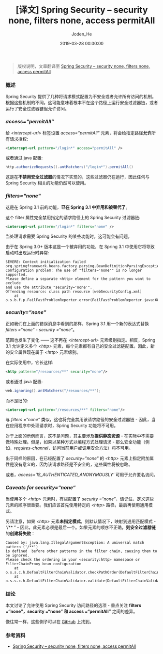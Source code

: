 ﻿---
date: 2019-03-28 00:00:00
title: "[译文] Spring Security – security none, filters none, access permitAll"
author: Joden_He
tags: 
  - Java
  - Spring
categories: 
  - Java
  - Spring
description: "Spring Security 提供了几种将请求模式配置为不安全或者允许所有访问的机制。根据这些机制的不同，这可能意味着根本不在这个路径上运行安全过滤器链，或者运行了安全过滤器链但允许访问"

---

> 版权说明，文章翻译至 [Spring Security – security none, filters none, access permitAll](https://www.baeldung.com/security-none-filters-none-access-permitAll)

### 概述

Spring Security 提供了几种将请求模式配置为不安全或者允许所有访问的机制。根据这些机制的不同，这可能意味着根本不在这个路径上运行安全过滤器链，或者运行了安全过滤器链但允许访问。

### *access="permitAll”*

给 *<intercept-url\>* 标签设置 *access="permitAll"* 元素，将会给指定路径**允许**所有请求授权:

```xml
<intercept-url pattern="/login*" access="permitAll" />
```

或者通过 java 配置:

```java
http.authorizeRequests().antMatchers("/login*").permitAll()
```

这是在**不禁用安全过滤器**的情况下实现的，这些过滤器仍在运行，因此任何与 Spring Security 相关的功能仍然可以使用。

### *filters="none"*

这是在 Spring 3.1 前的功能，**已在 Spring 3.1 中弃用和被替代了**。

这个 filter 属性完全禁用指定的请求路径上的 Spring Security 过滤器链:

```xml
<intercept-url pattern="/login*" filters="none" />
```

当处理请求需要 Spring Security 的某些功能时，这可能会有问题。

由于在 Spring 3.0+ 版本这是一个被弃用的功能，在 Spring 3.1 中使用它将导致启动时出现运行时异常:

```shell
SEVERE: Context initialization failed
org.springframework.beans.factory.parsing.BeanDefinitionParsingException: 
Configuration problem: The use of "filters='none'" is no longer supported. 
Please define a separate <http> element for the pattern you want to exclude 
and use the attribute "security='none'".
Offending resource: class path resource [webSecurityConfig.xml]
    at o.s.b.f.p.FailFastProblemReporter.error(FailFastProblemReporter.java:68)
```

### *security=”none”*

正如我们在上面的错误消息中看到的那样，Spring 3.1 用一个新的表达式替换 *filters =“none”*  - *security =“none”*。

范围也发生了变化 —— 这不再在 *<intercept-url\>* 元素级别指定。相反，Spring 3.1 允许定义多个 *<http\>* 元素，每个元素都有自己的安全过滤链配置。因此，新的安全属性现在属于 *<http\>* 元素级别。

在实际使用中，它长这样:

```xml
<http pattern="/resources/**" security="none"/>
```

或者通过 java 配置:

```java
web.ignoring().antMatchers("/resources/**");
```

而不是旧的:

```xml
<intercept-url pattern="/resources/**" filters="none"/>
```

与 *filters =“none”* 类似，这也将完全禁用该请求路径的安全过滤器链 - 因此，当在应用程序中处理请求时，Spring Security 功能将不可用。

对于上面的示例而言，这不是问题，其主要涉及**提供静态资源** - 在实际中不需要做特殊处理。但是，如果以某种方式以编程方式处理请求 - 那么安全功能（例如，*requires-channel*，访问当前用户或调用安全方法）将不可用。

出于同样的原因，在已经配置了 *security="none"* 的 *<http\>* 元素上指定附加属性是没有意义的，因为该请求路径是不安全的，这些属性将被忽略。

或者，*access=’IS_AUTHENTICATED_ANONYMOUSLY’*  可用于允许匿名访问。

### *Caveats for security=”none”*

当使用多个 *<http\>* 元素时，有些配置了 *security =“none”*，请记住，定义这些元素的顺序很重要。我们应该首先使用特定的 *<http\>* 路径，最后再使用通用模式。

另请注意，如果 *<http\>* 元素**未指定模式**，则默认情况下，映射到通用匹配模式 - “/\*\* ” - 因此，此元素必须是最后一个。如果元素的顺序不正确，**则安全过滤器链**的**创建将失败**：

```shell
Caused by: java.lang.IllegalArgumentException: A universal match pattern ('/**') 
is defined  before other patterns in the filter chain, causing them to be ignored. 
Please check the ordering in your <security:http> namespace or FilterChainProxy bean configuration
    at o.s.s.c.h.DefaultFilterChainValidator.checkPathOrder(DefaultFilterChainValidator.java:49)
    at o.s.s.c.h.DefaultFilterChainValidator.validate(DefaultFilterChainValidator.java:39)
```

### 结论

本文讨论了允许使用 Spring Security 访问路径的选项 - 重点关注 **filters =“none”，security =“none” 和 access =“permitAll”** 之间的差异。

像往常一样，这些例子可以在 [GitHub](https://github.com/eugenp/tutorials/tree/master/spring-security-mvc-ldap) 上找到。

### 参考资料

- [Spring Security – security none, filters none, access permitAll](https://www.baeldung.com/security-none-filters-none-access-permitAll)

